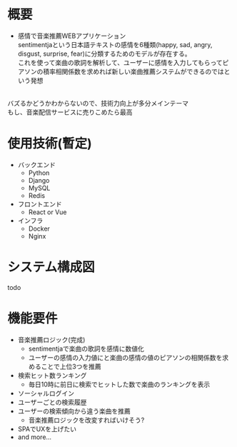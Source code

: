# 概要
- 感情で音楽推薦WEBアプリケーション <br>
sentimentjaという日本語テキストの感情を6種類(happy, sad, angry, disgust, surprise, fear)に分類するためのモデルが存在する。<br>
これを使って楽曲の歌詞を解析して、ユーザーに感情を入力してもらってピアソンの積率相関係数を求めれば新しい楽曲推薦システムができるのではという発想
<br>
バズるかどうかわからないので、技術力向上が多分メインテーマ <br>
もし、音楽配信サービスに売りこめたら最高 <br>

# 使用技術(暫定)
- バックエンド
    - Python
    - Django
    - MySQL
    - Redis
- フロントエンド
    - React or Vue
- インフラ
    - Docker
    - Nginx

# システム構成図
todo

# 機能要件
- 音楽推薦ロジック(完成)
    - sentimentjaで楽曲の歌詞を感情に数値化
    - ユーザーの感情の入力値にと楽曲の感情の値のピアソンの相関係数を求めることで上位3つを推薦
- 検索ヒット数ランキング
    - 毎日10時に前日に検索でヒットした数で楽曲のランキングを表示
- ソーシャルログイン
- ユーザーごとの検索履歴
- ユーザーの検索傾向から違う楽曲を推薦
    - 音楽推薦ロジックを改変すればいけそう?
- SPAでUXを上げたい
- and more...
